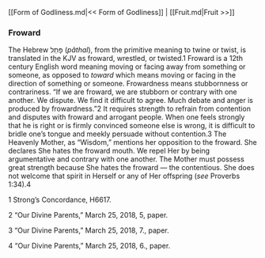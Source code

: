 [[Form of Godliness.md|<< Form of Godliness]]  |  [[Fruit.md|Fruit >>]]

### Froward
The Hebrew פָּתַל (*pâthal*), from the primitive meaning to twine or twist, is translated in the KJV as froward, wrestled, or twisted.1 Froward is a 12th century English word meaning moving or facing away from something or someone, as opposed to *toward* which means moving or facing in the direction of something or someone. Frowardness means stubbornness or contrariness. “If we are froward, we are stubborn or contrary with one another. We dispute. We find it difficult to agree. Much debate and anger is produced by frowardness.”2 It requires strength to refrain from contention and disputes with froward and arrogant people. When one feels strongly that he is right or is firmly convinced someone else is wrong, it is difficult to bridle one’s tongue and meekly persuade without contention.3 The Heavenly Mother, as “Wisdom,” mentions her opposition to the froward. She declares She hates the froward mouth. We repel Her by being argumentative and contrary with one another. The Mother must possess great strength because She hates the froward — the contentious. She does not welcome that spirit in Herself or any of Her offspring (*see* Proverbs 1:34).4



1 Strong’s Concordance, H6617.


2 “Our Divine Parents,” March 25, 2018, 5, paper.


3 “Our Divine Parents,” March 25, 2018, 7., paper.


4 “Our Divine Parents,” March 25, 2018, 6., paper.
